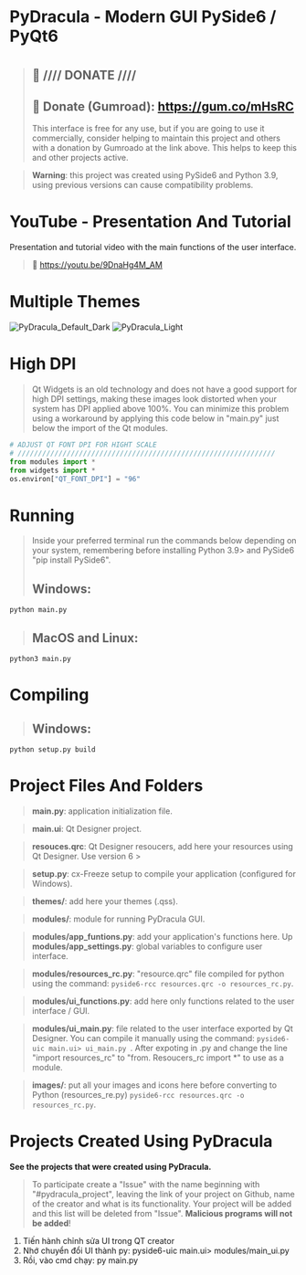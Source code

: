 # PyDracula - Modern GUI PySide6 / PyQt6

#

> ## :gift: **//// DONATE ////**
>
> ## 🔗 Donate (Gumroad): https://gum.co/mHsRC
>
> This interface is free for any use, but if you are going to use it commercially, consider helping to maintain this project and others with a donation by Gumroado at the link above. This helps to keep this and other projects active.

> **Warning**: this project was created using PySide6 and Python 3.9, using previous versions can cause compatibility problems.

# YouTube - Presentation And Tutorial

Presentation and tutorial video with the main functions of the user interface.

> 🔗 https://youtu.be/9DnaHg4M_AM

# Multiple Themes

![PyDracula_Default_Dark](https://user-images.githubusercontent.com/60605512/112993874-0b647700-9140-11eb-8670-61322d70dbe3.png)
![PyDracula_Light](https://user-images.githubusercontent.com/60605512/112993918-18816600-9140-11eb-837c-e7a7c3d2b05e.png)

# High DPI

> Qt Widgets is an old technology and does not have a good support for high DPI settings, making these images look distorted when your system has DPI applied above 100%.
> You can minimize this problem using a workaround by applying this code below in "main.py" just below the import of the Qt modules.

```python
# ADJUST QT FONT DPI FOR HIGHT SCALE
# ///////////////////////////////////////////////////////////////
from modules import *
from widgets import *
os.environ["QT_FONT_DPI"] = "96"
```

# Running

> Inside your preferred terminal run the commands below depending on your system, remembering before installing Python 3.9> and PySide6 "pip install PySide6".
>
> ## **Windows**:

```console
python main.py
```

> ## **MacOS and Linux**:

```console
python3 main.py
```

# Compiling

> ## **Windows**:

```console
python setup.py build
```

# Project Files And Folders

> **main.py**: application initialization file.

> **main.ui**: Qt Designer project.

> **resouces.qrc**: Qt Designer resoucers, add here your resources using Qt Designer. Use version 6 >

> **setup.py**: cx-Freeze setup to compile your application (configured for Windows).

> **themes/**: add here your themes (.qss).

> **modules/**: module for running PyDracula GUI.

> **modules/app_funtions.py**: add your application's functions here.
> Up
> **modules/app_settings.py**: global variables to configure user interface.

> **modules/resources_rc.py**: "resource.qrc" file compiled for python using the command: `pyside6-rcc resources.qrc -o resources_rc.py`.

> **modules/ui_functions.py**: add here only functions related to the user interface / GUI.

> **modules/ui_main.py**: file related to the user interface exported by Qt Designer. You can compile it manually using the command: `pyside6-uic main.ui> ui_main.py `.
> After expoting in .py and change the line "import resources_rc" to "from. Resoucers_rc import \*" to use as a module.

> **images/**: put all your images and icons here before converting to Python (resources_re.py) `pyside6-rcc resources.qrc -o resources_rc.py`.

# Projects Created Using PyDracula

**See the projects that were created using PyDracula.**

> To participate create a "Issue" with the name beginning with "#pydracula_project", leaving the link of your project on Github, name of the creator and what is its functionality. Your project will be added and this list will be deleted from "Issue".
> **Malicious programs will not be added**!

1. Tiến hành chỉnh sửa UI trong QT creator
2. Nhớ chuyển đổi UI thành py: pyside6-uic main.ui> modules/main_ui.py
3. Rồi, vào cmd chạy: py main.py

